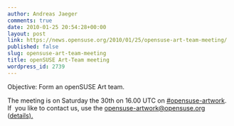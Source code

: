 ```yaml
---
author: Andreas Jaeger
comments: true
date: 2010-01-25 20:54:28+00:00
layout: post
link: https://news.opensuse.org/2010/01/25/opensuse-art-team-meeting/
published: false
slug: opensuse-art-team-meeting
title: openSUSE Art-Team meeting
wordpress_id: 2739
---
```


Objective: Form an openSUSE Art team.

The meeting is on Saturday the 30th on 16.00 UTC on [#opensuse-artwork](irc://irc.opensuse.org/opensuse-artwork). If  you like to contact us, use the opensuse-artwork@opensuse.org ([details).](http://karl-tux-stadt.de/ktuxs/?p=2005)
